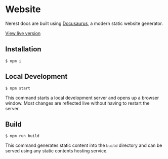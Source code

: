 # Website

Nerest docs are built using [Docusaurus](https://docusaurus.io/), a modern static website generator.

[View live version](https://nerestjs.github.io)

## Installation

```
$ npm i
```

## Local Development

```
$ npm start
```

This command starts a local development server and opens up a browser window. Most changes are reflected live without having to restart the server.

## Build

```
$ npm run build
```

This command generates static content into the `build` directory and can be served using any static contents hosting service.
